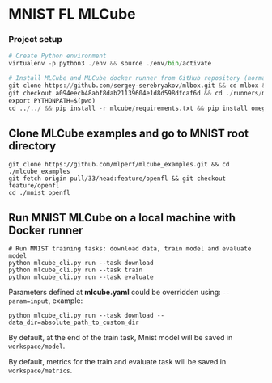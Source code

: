 # MNIST FL MLCube

### Project setup
```Python
# Create Python environment 
virtualenv -p python3 ./env && source ./env/bin/activate

# Install MLCube and MLCube docker runner from GitHub repository (normally, users will just run `pip install mlcube mlcube_docker`)
git clone https://github.com/sergey-serebryakov/mlbox.git && cd mlbox && git checkout feature/configV2
git checkout a094eecb48abf8dab21139604e1d8d598dfcaf6d && cd ./runners/mlcube_docker
export PYTHONPATH=$(pwd)
cd ../../ && pip install -r mlcube/requirements.txt && pip install omegaconf && cd ../
```

## Clone MLCube examples and go to MNIST root directory
```
git clone https://github.com/mlperf/mlcube_examples.git && cd ./mlcube_examples
git fetch origin pull/33/head:feature/openfl && git checkout feature/openfl
cd ./mnist_openfl
```

## Run MNIST MLCube on a local machine with Docker runner
```
# Run MNIST training tasks: download data, train model and evaluate model
python mlcube_cli.py run --task download
python mlcube_cli.py run --task train
python mlcube_cli.py run --task evaluate
```

Parameters defined at **mlcube.yaml** could be overridden using: `--param=input`, example:

```
python mlcube_cli.py run --task download --data_dir=absolute_path_to_custom_dir
```

By default, at the end of the train task, Mnist model will be saved in `workspace/model`.

By default, metrics for the train and evaluate task will be saved in `workspace/metrics`.